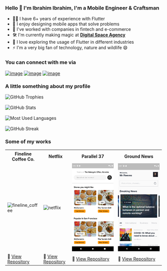 ### Hello 👋 I'm Ibrahim Ibrahim, I'm a Mobile Engineer & Craftsman

- 👷‍♂️ I have 6+ years of experience with Flutter
- 💙 I enjoy designing mobile apps that solve problems
- 🤝 I've worked with companies in fintech and e-commerce
- 🛠️ I'm currently making magic at **[Digital Space Agency](http://digitalspaceagency.com/)**
- 🧠 I love exploring the usage of Flutter in different industries
- ⚡ I'm a very big fan of technology, nature and wildlife 😄

<!-- ## 🛠️ Tools and Technologies

![](https://img.shields.io/badge/Dart-1967D2?style=for-the-badge&logo=dart&logoColor=white)
![](https://img.shields.io/badge/Flutter-027dfd?style=for-the-badge&logo=flutter&logoColor=white)
![](https://img.shields.io/badge/Kotlin-a020f0?style=for-the-badge&logo=kotlin&logoColor=white)
![](https://img.shields.io/badge/Markdown-000000?style=for-the-badge&logo=markdown&logoColor=white)
![](https://img.shields.io/badge/Visual_Studio_Code-264de4?style=for-the-badge&logo=Visual%20Studio%20Code&logoColor=white)
![](https://img.shields.io/badge/Git-f1502f?style=for-the-badge&logo=git&logoColor=white) -->

### You can connect with me via

<!-- [![](https://img.shields.io/badge/Twitter-@devwraithe-informational?style=flat&logo=twitter&logoColor=white&color=00acee )](https://www.twitter.com/devwraithe)
[![](https://img.shields.io/badge/LinkedIn-@ibrahimaibrahim-informational?style=flat&logo=linkedin&logoColor=white&color=0072b1 )](https://linkedin.com/in/ibrahimaibrahim)
[![](https://img.shields.io/badge/Gmail-@devwraithe-informational?style=flat&logo=gmail&logoColor=white&color=ea4335)](mailto:ibrahimibrahim851@outlook.com) -->

[![image](https://img.shields.io/badge/LinkedIn-0077B5?style=for-the-badge&logo=linkedin&logoColor=white)](https://www.linkedin.com/in/ibrahimaibrahim/)
[![image](https://img.shields.io/badge/Twitter-1DA1F2?style=for-the-badge&logo=twitter&logoColor=white)](https://www.twitter.com/devwraithe/)
[![image](https://img.shields.io/badge/Gmail-D14836?style=for-the-badge&logo=gmail&logoColor=white)](mailto:ibrahimibrahim851@outlook.com)

### A little something about my profile
![GitHub Trophies](https://github-profile-trophy.vercel.app/?username=devwraithe&theme=radical&column=4&margin-w=15&margin-h=15)
<br/><br/>
![GitHub Stats](https://github-readme-stats.vercel.app/api?username=devwraithe&theme=radical&show_icons=true)
<br/><br/>
![Most Used Languages](https://github-readme-stats.vercel.app/api/top-langs/?username=devwraithe&layout=compact&theme=radical)
<br/><br/>
![GitHub Streak](https://streak-stats.demolab.com?user=devwraithe&theme=radical&border_radius=04.5&date_format=j%20M%5B%20Y%5D)

### Some of my works

<table>
  <tbody height="300%">
    <tr>
			<th>Fineline Coffee Co.</th>	
			<th>Netflix</th>	
			<th>Parallel 37</th>
			<th>Ground News</th>
		</tr>
		<tr>
			<td>
				<img src="https://user-images.githubusercontent.com/39105147/236547945-288f78cc-83cf-4673-a192-fddad68c5ca9.png" alt="fineline_coffee"></img>
			</td>
			<td>
			  <img src="https://github.com/devwraithe/netflix/blob/master/assets/screenshots/intro.png" alt="netflix"></img>
			</td>
		  <td>
			  <img src="https://github.com/devwraithe/parallel_37/raw/master/assets/shots/a.png" alt="parallel_37"></img>
			</td>
			</td>
		  <td>
			  <img src="https://github.com/devwraithe/ground-news/blob/master/assets/screenshots/1.png" alt="ground_news"></img>
			</td>
		</tr>
		<tr>
			<td>
				🔗 <a href="https://www.github.com/devwraithe/fineline_coffee">View Repository</a>
			</td>
			<td>
				🔗 <a href="https://www.github.com/devwraithe/netflix">View Repository</a>
			</td>
			<td>
				🔗 <a href="https://www.github.com/devwraithe/parallel_37">View Repository</a>
			</td>
			<td>
				🔗 <a href="https://www.github.com/devwraithe/ground-news">View Repository</a>
			</td>
		</tr>
  </tbody>
<table>
